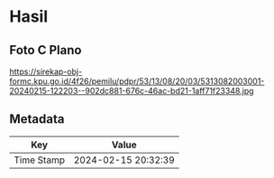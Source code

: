# Hasil

## Foto C Plano

https://sirekap-obj-formc.kpu.go.id/4f26/pemilu/pdpr/53/13/08/20/03/5313082003001-20240215-122203--902dc881-676c-46ac-bd21-1aff71f23348.jpg


## Metadata

| Key        | Value               |
| ---------- | ------------------- |
| Time Stamp | 2024-02-15 20:32:39 |



